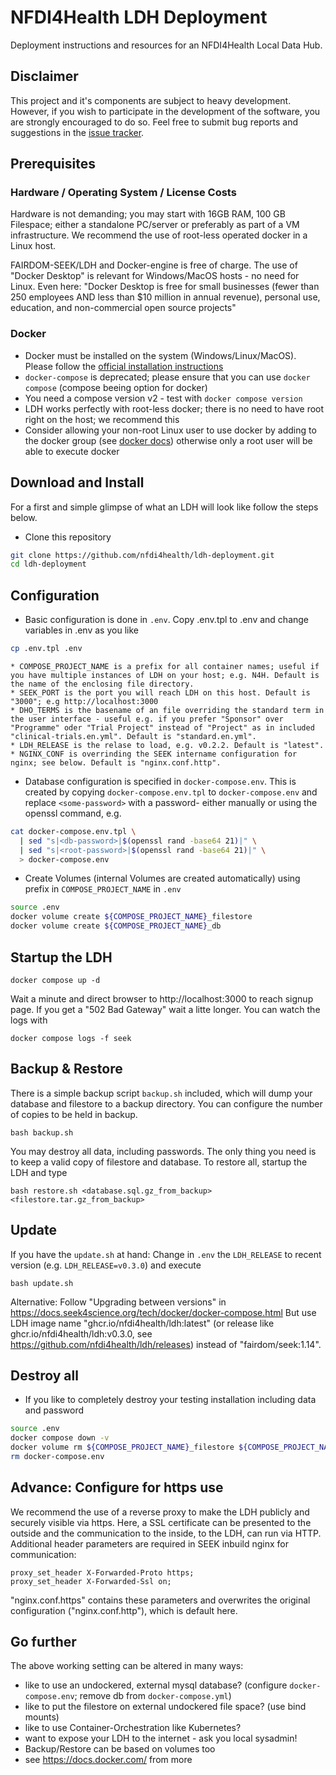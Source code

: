 # NFDI4Health LDH Deployment

Deployment instructions and resources for an NFDI4Health Local Data Hub.


## Disclaimer

This project and it's components are subject to heavy development. 
However, if you wish to participate in the development of the software, you are strongly encouraged to do so. Feel free to submit bug reports and suggestions 
in the [issue tracker][project-issues]. 


## Prerequisites

### Hardware / Operating System / License Costs
Hardware is not demanding; you may start with 16GB RAM, 100 GB Filespace; either a standalone PC/server  or preferably as part of a VM infrastructure.
We recommend the use of root-less operated docker in a Linux host.

FAIRDOM-SEEK/LDH and Docker-engine is free of charge.
The use of "Docker Desktop" is relevant for Windows/MacOS hosts - no need for Linux.
Even here: "Docker Desktop is free for small businesses (fewer than 250 employees AND less than $10 million in annual revenue), personal use, education, and non-commercial open source projects"

### Docker

* Docker must be installed on the system (Windows/Linux/MacOS). Please follow the [official installation instructions][docker-install]
* `docker-compose` is deprecated; please ensure that you can use `docker compose` (compose beeing option for docker)
* You need a compose version v2 - test with `docker compose version`
* LDH works perfectly with root-less docker; there is no need to have root right on the host; we recommend this
* Consider allowing your non-root Linux user to use docker by adding to the docker group
  (see [docker docs][docker-ugroup]) otherwise only a root user will be able to execute docker

## Download and Install

For a first and simple glimpse of what an LDH will look like follow the steps below.

* Clone this repository

```bash
git clone https://github.com/nfdi4health/ldh-deployment.git
cd ldh-deployment

```

## Configuration
* Basic configuration is done in `.env`. Copy .env.tpl to .env and change variables in .env as you like
```bash
cp .env.tpl .env

```
    * COMPOSE_PROJECT_NAME is a prefix for all container names; useful if you have multiple instances of LDH on your host; e.g. N4H. Default is the name of the enclosing file directory.
    * SEEK_PORT is the port you will reach LDH on this host. Default is "3000"; e.g http://localhost:3000
    * DHO_TERMS is the basename of an file overriding the standard term in the user interface - useful e.g. if you prefer "Sponsor" over "Programme" oder "Trial Project" instead of "Project" as in included "clinical-trials.en.yml". Default is "standard.en.yml".
    * LDH_RELEASE is the relase to load, e.g. v0.2.2. Default is "latest".
    * NGINX_CONF is overrinding the SEEK intername configuration for nginx; see below. Default is "nginx.conf.http".

* Database configuration is specified in `docker-compose.env`. This is created by copying `docker-compose.env.tpl` to `docker-compose.env` and replace `<some-password>` with a password-  either manually or using the openssl command, e.g.

```bash
cat docker-compose.env.tpl \
  | sed "s|<db-password>|$(openssl rand -base64 21)|" \
  | sed "s|<root-password>|$(openssl rand -base64 21)|" \
  > docker-compose.env

```

* Create Volumes (internal Volumes are created automatically) using prefix in `COMPOSE_PROJECT_NAME` in `.env`

```bash
source .env
docker volume create ${COMPOSE_PROJECT_NAME}_filestore
docker volume create ${COMPOSE_PROJECT_NAME}_db

```

## Startup the LDH

```
docker compose up -d

```
Wait a minute and direct browser to http://localhost:3000 to reach signup page.
If you get a "502 Bad Gateway" wait a litte longer.
You can watch the logs with

```
docker compose logs -f seek
```


## Backup & Restore
There is a simple backup script `backup.sh` included, which will dump your database and filestore to a backup directory. 
You can configure the number of copies to be held in backup.

```
bash backup.sh
```

You may destroy all data, including passwords. The only thing you need is to keep a valid copy of filestore and database.
To restore all, startup the LDH and type 

```
bash restore.sh <database.sql.gz_from_backup> <filestore.tar.gz_from_backup>
```

## Update

If you have the ```update.sh``` at hand:
Change in ```.env``` the ```LDH_RELEASE``` to recent version (e.g. ```LDH_RELEASE=v0.3.0```) and execute

```
bash update.sh
```

Alternative: Follow "Upgrading between versions" in https://docs.seek4science.org/tech/docker/docker-compose.html
But use LDH image name "ghcr.io/nfdi4health/ldh:latest" (or release like ghcr.io/nfdi4health/ldh:v0.3.0, see https://github.com/nfdi4health/ldh/releases) instead of "fairdom/seek:1.14".


## Destroy all

* If you like to completely destroy your testing installation including data and password

```bash
source .env
docker compose down -v
docker volume rm ${COMPOSE_PROJECT_NAME}_filestore ${COMPOSE_PROJECT_NAME}_db
rm docker-compose.env

```

## Advance: Configure for https use
We recommend the use of a reverse proxy to make the LDH publicly and securely visible via https. Here, a SSL certificate can be presented to the outside and the communication to the inside, to the LDH, can run via HTTP. 
Additional header parameters are required in SEEK inbuild nginx for communication:
```
proxy_set_header X-Forwarded-Proto https;
proxy_set_header X-Forwarded-Ssl on;
```
"nginx.conf.https" contains these parameters and overwrites the original configuration ("nginx.conf.http"), which is default here.


## Go further
The above working setting can be altered in many ways:
* like to use an undockered, external mysql database? (configure `docker-compose.env`; remove db from `docker-compose.yml`)
* like to put the filestore on external undockered file space? (use bind mounts)
* like to use Container-Orchestration like Kubernetes?
* want to expose your LDH to the internet - ask you local sysadmin!
* Backup/Restore can be based on volumes too
* see https://docs.docker.com/ from more



[project-issues]: https://github.com/nfdi4health/ldh-deployment/issues
[docker-install]: https://docs.docker.com/get-docker/
[docker-ugroup]: https://docs.docker.com/engine/install/linux-postinstall/#manage-docker-as-a-non-root-user
